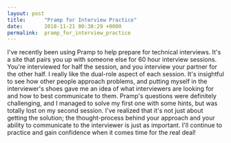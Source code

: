 ```yaml
---
layout: post
title:      "Pramp for Interview Practice"
date:       2018-11-21 00:38:29 +0000
permalink:  pramp_for_interview_practice
---
```



I've recently been using Pramp to help prepare for technical interviews. It's a site that pairs you up with someone else for 60 hour interview sessions. You're interviewed for half the session, and you interview your partner for the other half. I really like the dual-role aspect of each session. It's insightful to see how other people approach problems, and putting myself in the interviewer's shoes gave me an idea of what interviewers are looking for and how to best communicate to them. Pramp's questions were definitely challenging, and I managed to solve my first one with some hints, but was totally lost on my second session. I've realized that it's not just about getting the solution; the thought-process behind your approach and your ability to communicate to the interviewer is just as important. I'll continue to practice and gain confidence when it comes time for the real deal!
